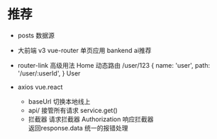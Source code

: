 # 推荐  

- posts 数据源 
- 大前端
    v3 vue-router 单页应用
    bankend ai推荐

- router-link 高级用法
   <router-link :to="/">Home</router-link>
   动态路由
   /user/123
   {
        name: 'user',
        path: '/user/:userId',
   }
    <router-link :to="{name: 'user', params: {userId: 123}}">User</router-link>

- axios vue.react
   - baseUrl 切换本地线上
   - api/ 接管所有请求
        service.get()
    - 拦截器
        请求拦截器 Authorization
        响应拦截器  
            返回response.data
            统一的报错处理
            